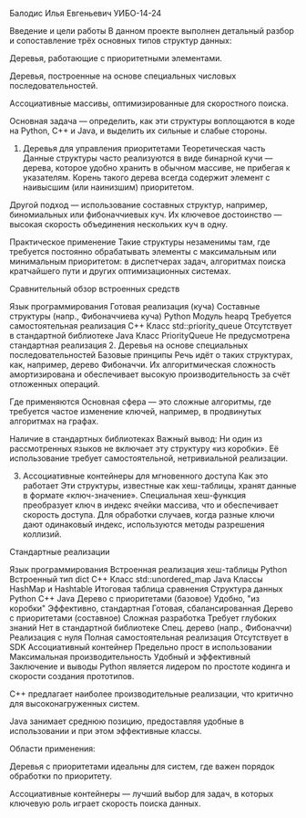 Балодис Илья Евгеньевич УИБО-14-24
 
Введение и цели работы
В данном проекте выполнен детальный разбор и сопоставление трёх основных типов структур данных:

Деревья, работающие с приоритетными элементами.

Деревья, построенные на основе специальных числовых последовательностей.

Ассоциативные массивы, оптимизированные для скоростного поиска.

Основная задача — определить, как эти структуры воплощаются в коде на Python, C++ и Java, и выделить их сильные и слабые стороны.

1. Деревья для управления приоритетами
Теоретическая часть
Данные структуры часто реализуются в виде бинарной кучи — дерева, которое удобно хранить в обычном массиве, не прибегая к указателям. Корень такого дерева всегда содержит элемент с наивысшим (или наинизшим) приоритетом.

Другой подход — использование составных структур, например, биномиальных или фибоначчиевых куч. Их ключевое достоинство — высокая скорость объединения нескольких куч в одну.

Практическое применение
Такие структуры незаменимы там, где требуется постоянно обрабатывать элементы с максимальным или минимальным приоритетом: в диспетчерах задач, алгоритмах поиска кратчайшего пути и других оптимизационных системах.

Сравнительный обзор встроенных средств

Язык программирования	Готовая реализация (куча)	Составные структуры (напр., Фибоначчиева куча)
Python	Модуль heapq	Требуется самостоятельная реализация
C++	Класс std::priority_queue	Отсутствует в стандартной библиотеке
Java	Класс PriorityQueue	Не предусмотрена стандартная реализация
2. Деревья на основе специальных последовательностей
Базовые принципы
Речь идёт о таких структурах, как, например, дерево Фибоначчи. Их алгоритмическая сложность амортизирована и обеспечивает высокую производительность за счёт отложенных операций.

Где применяются
Основная сфера — это сложные алгоритмы, где требуется частое изменение ключей, например, в продвинутых алгоритмах на графах.

Наличие в стандартных библиотеках
Важный вывод: Ни один из рассмотренных языков не включает эту структуру «из коробки». Её использование требует самостоятельной, нетривиальной реализации.

3. Ассоциативные контейнеры для мгновенного доступа
Как это работает
Эти структуры, известные как хеш-таблицы, хранят данные в формате «ключ-значение». Специальная хеш-функция преобразует ключ в индекс ячейки массива, что и обеспечивает скорость доступа. Для обработки случаев, когда разные ключи дают одинаковый индекс, используются методы разрешения коллизий.

Стандартные реализации

Язык программирования	Встроенная реализация хеш-таблицы
Python	Встроенный тип dict
C++	Класс std::unordered_map
Java	Классы HashMap и Hashtable
Итоговая таблица сравнения
Структура данных	Python	C++	Java
Дерево с приоритетами (базовое)	Удобно, "из коробки"	Эффективно, стандартная	Готовая, сбалансированная
Дерево с приоритетами (составное)	Сложная разработка	Требует глубоких знаний	Нет в стандартной библиотеке
Спец. дерево (напр., Фибоначчи)	Реализация с нуля	Полная самостоятельная реализация	Отсутствует в SDK
Ассоциативный контейнер	Предельно прост в использовании	Максимальная производительность	Удобный и эффективный
Заключение и выводы
Python является лидером по простоте кодинга и скорости создания прототипов.

C++ предлагает наиболее производительные реализации, что критично для высоконагруженных систем.

Java занимает среднюю позицию, предоставляя удобные в использовании и при этом эффективные классы.

Области применения:

Деревья с приоритетами идеальны для систем, где важен порядок обработки по приоритету.

Ассоциативные контейнеры — лучший выбор для задач, в которых ключевую роль играет скорость поиска данных.
